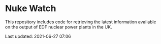 # Nuke Watch

This repository includes code for retrieving the latest information available on the output of EDF nuclear power plants in the UK.

Last updated: 2021-06-27 07:06